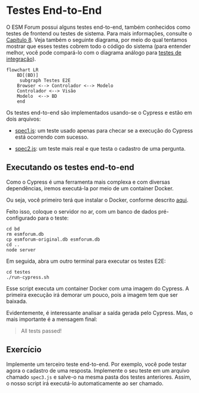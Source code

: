 # Testes End-to-End

O ESM Forum possui alguns testes end-to-end, também conhecidos como 
testes de frontend ou testes de sistema.  Para mais informações, 
consulte o 
[Capítulo 8](https://engsoftmoderna.info/cap8.html#testes-de-sistema). Veja também o seguinte diagrama, por meio do qual tentamos mostrar que esses testes cobrem todo o código do sistema (para entender melhor, você pode compará-lo com o diagrama análogo para [testes de integração](./testes.md)).

```mermaid
flowchart LR
    BD[(BD)]
     subgraph Testes E2E
    Browser <--> Controlador <--> Modelo
    Controlador <--> Visão
    Modelo  <--> BD 
    end
```

Os testes end-to-end são implementados usando-se o Cypress e estão em 
dois arquivos:

* [spec1.js](../testes/cypress/integration/spec1.js): um teste usado apenas para checar se a execução do Cypress 
está ocorrendo com sucesso.

* [spec2.js](../testes/cypress/integration/spec2.js): um teste mais 
real e que testa o cadastro de uma pergunta.

## Executando os testes end-to-end

Como o Cypress é uma ferramenta mais complexa e com diversas 
dependências, iremos executá-la por meio de um container Docker.

Ou seja, você primeiro terá que instalar o Docker, conforme 
descrito [aqui](https://docs.docker.com/get-docker/).

Feito isso, coloque o servidor no ar, com um banco de dados 
pré-configurado para o teste:

```
cd bd
rm esmforum.db
cp esmforum-original.db esmforum.db
cd ..
node server
```

Em seguida, abra um outro terminal para executar os testes E2E:

```
cd testes
./run-cypress.sh
```

Esse script executa um container Docker com uma imagem do Cypress. 
A primeira execução irá demorar um pouco, pois a imagem tem que ser baixada.

Evidentemente, é interessante analisar a saída gerada pelo Cypress. 
Mas, o mais importante é a mensagem final: 

> All tests passed!

## Exercício

Implemente um terceiro teste end-to-end. Por exemplo, você pode testar
agora o cadastro de uma resposta. Implemente o seu teste em um arquivo 
chamado ``spec3.js`` e salve-o na mesma pasta dos testes anteriores. 
Assim, o nosso script irá executá-lo automaticamente ao ser chamado.
